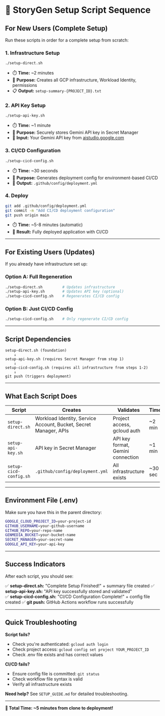 # 🚀 StoryGen Setup Script Sequence

## For New Users (Complete Setup)

Run these scripts in order for a complete setup from scratch:

### 1. Infrastructure Setup
```bash
./setup-direct.sh
```
- ⏱️ **Time:** ~2 minutes
- 🎯 **Purpose:** Creates all GCP infrastructure, Workload Identity, permissions
- 📋 **Output:** `setup-summary-{PROJECT_ID}.txt`

### 2. API Key Setup  
```bash
./setup-api-key.sh
```
- ⏱️ **Time:** ~1 minute  
- 🎯 **Purpose:** Securely stores Gemini API key in Secret Manager
- 🔑 **Input:** Your Gemini API key from [aistudio.google.com](https://aistudio.google.com/)

### 3. CI/CD Configuration
```bash
./setup-cicd-config.sh
```
- ⏱️ **Time:** ~30 seconds
- 🎯 **Purpose:** Generates deployment config for environment-based CI/CD
- 📄 **Output:** `.github/config/deployment.yml`

### 4. Deploy
```bash
git add .github/config/deployment.yml
git commit -m "Add CI/CD deployment configuration"  
git push origin main
```
- ⏱️ **Time:** ~5-8 minutes (automatic)
- 🚀 **Result:** Fully deployed application with CI/CD

---

## For Existing Users (Updates)

If you already have infrastructure set up:

### Option A: Full Regeneration
```bash
./setup-direct.sh         # Updates infrastructure
./setup-api-key.sh        # Updates API key (optional)
./setup-cicd-config.sh    # Regenerates CI/CD config
```

### Option B: Just CI/CD Config
```bash
./setup-cicd-config.sh    # Only regenerate CI/CD config
```

---

## Script Dependencies

```
setup-direct.sh (foundation)
    ↓
setup-api-key.sh (requires Secret Manager from step 1)  
    ↓
setup-cicd-config.sh (requires all infrastructure from steps 1-2)
    ↓
git push (triggers deployment)
```

---

## What Each Script Does

| Script | Creates | Validates | Time |
|--------|---------|-----------|------|
| `setup-direct.sh` | Workload Identity, Service Account, Bucket, Secret Manager, APIs | Project access, gcloud auth | ~2 min |
| `setup-api-key.sh` | API key in Secret Manager | API key format, Gemini connection | ~1 min |
| `setup-cicd-config.sh` | `.github/config/deployment.yml` | All infrastructure exists | ~30 sec |

---

## Environment File (.env)

Make sure you have this in the parent directory:

```bash
GOOGLE_CLOUD_PROJECT_ID=your-project-id
GITHUB_USERNAME=your-github-username
GITHUB_REPO=your-repo-name  
GENMEDIA_BUCKET=your-bucket-name
SECRET_MANAGER=your-secret-name
GOOGLE_API_KEY=your-api-key
```

---

## Success Indicators

After each script, you should see:

✅ **setup-direct.sh:** "Complete Setup Finished!" + summary file created
✅ **setup-api-key.sh:** "API key successfully stored and validated"  
✅ **setup-cicd-config.sh:** "CI/CD Configuration Complete!" + config file created
✅ **git push:** GitHub Actions workflow runs successfully

---

## Quick Troubleshooting

**Script fails?** 
- Check you're authenticated: `gcloud auth login`
- Check project access: `gcloud config set project YOUR_PROJECT_ID`
- Check .env file exists and has correct values

**CI/CD fails?**
- Ensure config file is committed: `git status`
- Check workflow file syntax is valid
- Verify all infrastructure exists

**Need help?** See `SETUP_GUIDE.md` for detailed troubleshooting.

---

**🎯 Total Time: ~5 minutes from clone to deployment!**
